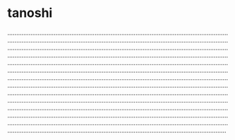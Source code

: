 # tanoshi

.......................................................................................................................................................................................................................................................................................................................................................................................................................................................................................................................................................................................................................................................................................................................................................................................................................................................................................................................................................................................................................................................................................................................................................................................................................................................................................................................................................................................................................................................................................................................................................................................................................................................................................................................................................................................................